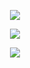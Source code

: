<p align="center">
  <img src="https://github.com/kseniakap/site-furniture-store-on-react/blob/main/Readme/site_main-1.png" />
</p>
<p align="center">
  <img src="https://github.com/kseniakap/site-furniture-store-on-react/blob/main/Readme/aboutUs.png" />
</p>
<p align="center">
  <img src="https://github.com/kseniakap/site-furniture-store-on-react/blob/main/Readme/aboutUs_block.png" />
</p>



